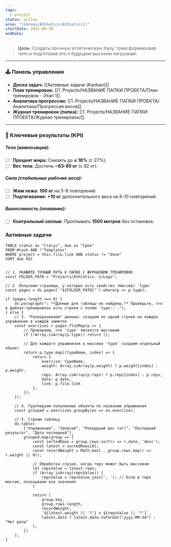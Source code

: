 ```yaml
---
tags:
  - project
status: active
area: "[[Areas/Athletics|Athletics]]"
startDate: 2025-09-20
endDate:
---
```


> **Цель:** Создать прочную атлетическую базу, трансформировав тело и подготовив его к будущим высоким нагрузкам.

---
### 🕹️ Панель управления
- **Доска задач:** [[Активные задачи (Kanban)]]
- **План тренировок:** [[1. Projects/НАЗВАНИЕ ПАПКИ ПРОЕКТА/План тренировок - Этап 1]]
- **Аналитика прогрессии:** [[1. Projects/НАЗВАНИЕ ПАПКИ ПРОЕКТА/Аналитика/Прогрессия весов]]
- **Журнал тренировок (папка):** [[1. Projects/НАЗВАНИЕ ПАПКИ ПРОЕКТА/Журнал тренировок/]]

---
### 🎯 Ключевые результаты (KPI)

##### Тело (композиция):
- [ ] **Процент жира:** Снизить до **≤ 18%** (с 27%).
- [ ] **Вес тела:** Достичь **~83-85 кг** (с 92 кг).

##### Сила (стабильные рабочие веса):
- [ ] **Жим лежа:** **100 кг** на 5-6 повторений.
- [ ] **Подтягивания:** **+10 кг** дополнительного веса на 8-10 повторений.

##### Выносливость (плавание):
- [ ] **Контрольный заплыв:** Проплывать **1500 метров** без остановок.

### Активные задачи

```dataview
TABLE status as "Статус", due as "Срок"
FROM #task AND !"Templates"
WHERE project = this.file.link AND status != "done"
SORT due ASC
```

```dataviewjs

// 1. УКАЖИТЕ ТОЧНЫЙ ПУТЬ К ПАПКЕ С ЖУРНАЛАМИ ТРЕНИРОВОК
const FOLDER_PATH = "Projects/Athletics.-1/Logs";

// 2. Получаем страницы, у которых есть свойство (массив) 'type'
const pages = dv.pages(`"${FOLDER_PATH}"`).where(p => p.type);

if (pages.length === 0) {
    dv.paragraph("⚠️ **Данные для таблицы не найдены.** Проверьте, что в файлах-тренировках есть строки с полем `type::`.");
} else {
    // 3. "Разворачиваем" данные: создаем по одной строке на каждое упражнение в каждой заметке
    const exercises = pages.flatMap(p => {
        // Проверяем, что 'type' является массивом
        if (!Array.isArray(p.type)) return [];

        // Для каждого упражнения в массиве 'type' создаем отдельный объект
        return p.type.map((typeName, index) => {
            return {
                exercise: typeName,
                weight: Array.isArray(p.weight) ? p.weight[index] : p.weight,
                reps: Array.isArray(p.reps) ? p.reps[index] : p.reps,
                date: p.date,
                link: p.file.link
            };
        });
    });

    // 4. Группируем полученные объекты по названию упражнения
    const grouped = exercises.groupBy(ex => ex.exercise);

    // 5. Строим таблицу
    dv.table(
        ["Упражнение", "Записей", "Рекордный вес (кг)", "Последний результат", "Дата последней"],
        grouped.map(group => {
            const sortedRows = group.rows.sort(r => r.date, 'desc');
            const latest = sortedRows[0];
            const recordWeight = Math.max(...group.rows.map(r => r.weight || 0));

            // Обработка случая, когда reps может быть массивом
            let repsValue = latest.reps;
            if (Array.isArray(repsValue)) {
                repsValue = repsValue.join(', '); // Если в reps массив, показываем все значения
            }

            return [
                group.key,
                group.rows.length,
                recordWeight,
                `${latest.weight || '?'} x ${repsValue || '?'}`,
                latest.date ? latest.date.toFormat("yyyy-MM-dd") : "Нет даты"
            ];
        })
    );
}
```